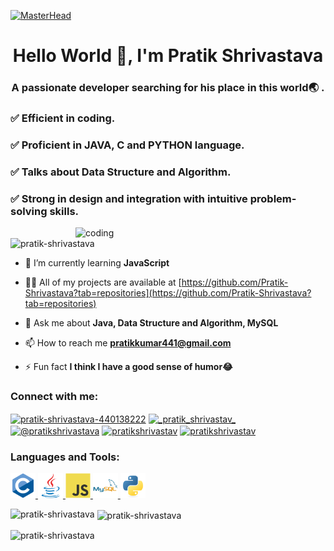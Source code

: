 [![MasterHead](https://www.insurancejournal.com/app/uploads/2022/11/Metaverse-bigstock-scaled.jpg)](https://Pratik-Shrivastava.io)
<h1 align="center">Hello World 👋, I'm Pratik Shrivastava</h1>
<h3 align="center"> A passionate developer searching for his place in this world🌏 .</h3>

<h3 align="left">✅ Efficient in coding.</h3>
<h3 align="left">✅ Proficient in JAVA, C and PYTHON language.</h3>
<h3 align="left">✅ Talks about Data Structure and Algorithm.</h3>
<h3 align="left">✅ Strong in design and integration with intuitive problem-solving skills.</h3>

<img align="right" alt="coding" width="400" src="https://camo.githubusercontent.com/40165a147c3dcea0fa1db780bb533fc5f98546ccfb9d5d05ddb2f429277f5348/68747470733a2f2f616e616c7974696373696e6469616d61672e636f6d2f77702d636f6e74656e742f75706c6f6164732f323031382f31322f646576656c6f7065722d6472696262626c652e676966">

<p align="left"> <img src="https://komarev.com/ghpvc/?username=pratik-shrivastava&label=Profile%20views&color=0e75b6&style=flat" alt="pratik-shrivastava" /> </p>

- 🌱 I’m currently learning **JavaScript**

- 👨‍💻 All of my projects are available at [https://github.com/Pratik-Shrivastava?tab=repositories](https://github.com/Pratik-Shrivastava?tab=repositories)

- 💬 Ask me about **Java, Data Structure and Algorithm, MySQL**

- 📫 How to reach me **pratikkumar441@gmail.com**

- ⚡ Fun fact **I think I have a good sense of humor😂**

<h3 align="left">Connect with me:</h3>
<p align="left">
<a href="https://linkedin.com/in/pratik-shrivastava-440138222" target="blank"><img align="center" src="https://raw.githubusercontent.com/rahuldkjain/github-profile-readme-generator/master/src/images/icons/Social/linked-in-alt.svg" alt="pratik-shrivastava-440138222" height="30" width="40" /></a>
<a href="https://instagram.com/_pratik_shrivastav_" target="blank"><img align="center" src="https://raw.githubusercontent.com/rahuldkjain/github-profile-readme-generator/master/src/images/icons/Social/instagram.svg" alt="_pratik_shrivastav_" height="30" width="40" /></a>
<a href="https://medium.com/@pratikshrivastava" target="blank"><img align="center" src="https://raw.githubusercontent.com/rahuldkjain/github-profile-readme-generator/master/src/images/icons/Social/medium.svg" alt="@pratikshrivastava" height="30" width="40" /></a>
<a href="https://codeforces.com/profile/pratikshrivastav" target="blank"><img align="center" src="https://raw.githubusercontent.com/rahuldkjain/github-profile-readme-generator/master/src/images/icons/Social/codeforces.svg" alt="pratikshrivastav" height="30" width="40" /></a>
<a href="https://auth.geeksforgeeks.org/user/pratikshrivastav" target="blank"><img align="center" src="https://raw.githubusercontent.com/rahuldkjain/github-profile-readme-generator/master/src/images/icons/Social/geeks-for-geeks.svg" alt="pratikshrivastav" height="30" width="40" /></a>
</p>

<h3 align="left">Languages and Tools:</h3>
<p align="left"> <a href="https://www.cprogramming.com/" target="_blank" rel="noreferrer"> <img src="https://raw.githubusercontent.com/devicons/devicon/master/icons/c/c-original.svg" alt="c" width="40" height="40"/> </a> <a href="https://www.java.com" target="_blank" rel="noreferrer"> <img src="https://raw.githubusercontent.com/devicons/devicon/master/icons/java/java-original.svg" alt="java" width="40" height="40"/> </a> <a href="https://developer.mozilla.org/en-US/docs/Web/JavaScript" target="_blank" rel="noreferrer"> <img src="https://raw.githubusercontent.com/devicons/devicon/master/icons/javascript/javascript-original.svg" alt="javascript" width="40" height="40"/> </a> <a href="https://www.mysql.com/" target="_blank" rel="noreferrer"> <img src="https://raw.githubusercontent.com/devicons/devicon/master/icons/mysql/mysql-original-wordmark.svg" alt="mysql" width="40" height="40"/> </a> <a href="https://www.python.org" target="_blank" rel="noreferrer"> <img src="https://raw.githubusercontent.com/devicons/devicon/master/icons/python/python-original.svg" alt="python" width="40" height="40"/> </a> </p>

<p><img align="left" src="https://github-readme-stats.vercel.app/api/top-langs?username=pratik-shrivastava&show_icons=true&locale=en&layout=compact" alt="pratik-shrivastava" /></p>

<p>&nbsp;<img align="center" src="https://github-readme-stats.vercel.app/api?username=pratik-shrivastava&show_icons=true&locale=en" alt="pratik-shrivastava" /></p>

<p><img align="center" src="https://github-readme-streak-stats.herokuapp.com/?user=pratik-shrivastava&" alt="pratik-shrivastava" /></p>
